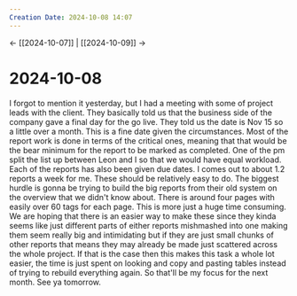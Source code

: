 ```yaml
---
Creation Date: 2024-10-08 14:07
---
```


<- [[2024-10-07]] | [[2024-10-09]]  ->

# 2024-10-08
I forgot to mention it yesterday, but I had a meeting with some of project leads
with the client. They basically told us that the business side of the company
gave a final day for the go live. They told us the date is Nov 15 so a little
over a month. This is a fine date given the circumstances. Most of the report
work is done in terms of the critical ones, meaning that that would be the bear
minimum for the report to be marked as completed. One of the pm split the list
up between Leon and I so that we would have equal workload. Each of the reports
has also been given due dates. I comes out to about 1.2 reports a week for me.
These should be relatively easy to do. The biggest hurdle is gonna be trying to
build the big reports from their old system on the overview that we didn't know
about. There is around four pages with easily over 60 tags for each page. This
is more just a huge time consuming. We are hoping that there is an easier way to
make these since they kinda seems like just different parts of either reports
mishmashed into one making them seem really big and intimidating but if they are
just small chunks of other reports that means they may already be made just
scattered across the whole project. If that is the case then this makes this
task a whole lot easier, the time is just spent on looking and copy and pasting
tables instead of trying to rebuild everything again. So that'll be my focus for
the next month. See ya tomorrow.